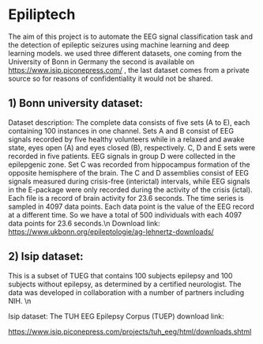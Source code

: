 # Epiliptech
The aim of this project is to automate the EEG signal classification task and the detection of epileptic seizures using machine learning and deep learning models.
we used three different datasets, one coming from the University of Bonn in Germany the second is available on https://www.isip.piconepress.com/ , the last dataset comes from a private source so for reasons of confidentiality it would not be shared.
## 1)  Bonn university dataset:
Dataset description:
The complete data consists of five sets (A to E), each containing 100 instances in one
channel. Sets A and B consist of EEG signals recorded by five healthy volunteers
while in a relaxed and awake state, eyes open (A) and eyes closed (B), respectively.
C, D and E sets were recorded in five patients. EEG signals in group D were
collected in the epilepgenic zone. Set C was recorded from hippocampus formation
of the opposite hemisphere of the brain.
The C and D assemblies consist of EEG signals measured during
crisis-free (interictal) intervals, while EEG signals in the E-package were only recorded
during the activity of the crisis (ictal).
Each file is a record of brain activity for 23.6 seconds. The time series
is sampled in 4097 data points. Each data point is the value of
the EEG record at a different time. So we have a total of 500 individuals with each 4097
data points for 23.6 seconds.\n
Download link: https://www.ukbonn.org/epileptologie/ag-lehnertz-downloads/


## 2) Isip dataset:
This is a subset of TUEG that contains 100 subjects epilepsy and 100 subjects without epilepsy, as determined by a certified neurologist. The data was developed in collaboration with a number of partners including NIH. \n

Isip dataset: The TUH EEG Epilepsy Corpus (TUEP) download link:

https://www.isip.piconepress.com/projects/tuh_eeg/html/downloads.shtml
